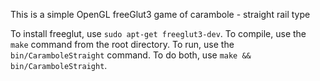 This is a simple OpenGL freeGlut3 game of carambole  - straight rail type

To install freeglut, use `sudo apt-get freeglut3-dev`.
To compile, use the `make` command from the root directory.
To run, use the `bin/CaramboleStraight` command.
To do both, use `make && bin/CaramboleStraight`.